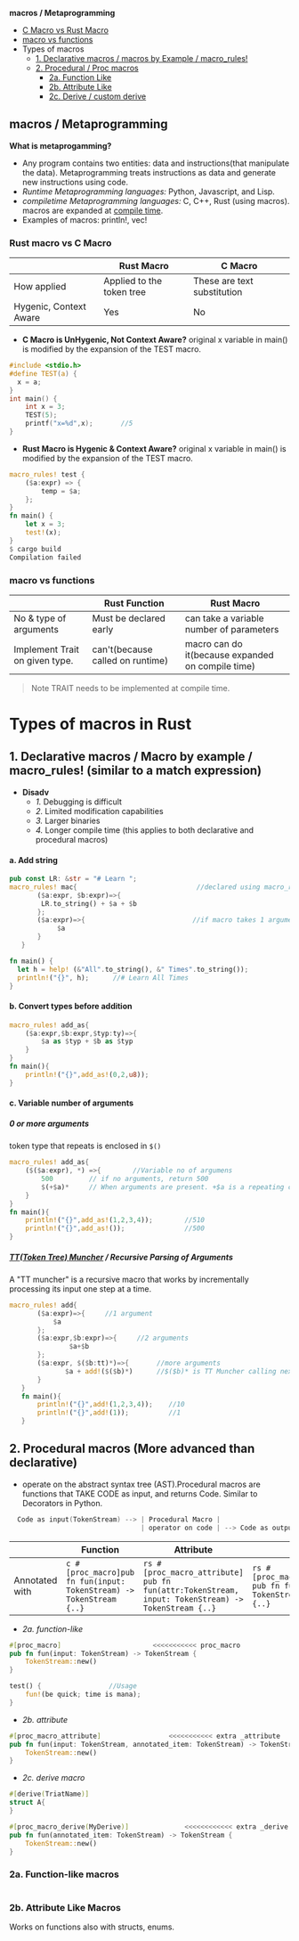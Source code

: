 **macros / Metaprogramming**
- [C Macro vs Rust Macro](#vs1)
- [macro vs functions](#vs2)
- Types of macros
  - [1. Declarative macros / macros by Example / macro_rules!](#dm)
  - [2. Procedural / Proc macros](#pm)
    - [2a. Function Like](#a1) 
    - [2b. Attribute Like](#a2)
    - [2c. Derive / custom derive](Derive_macro.md)

## macros / Metaprogramming
**What is metaprogamming?**
- Any program contains two entities: data and instructions(that manipulate the data). Metaprogramming treats instructions as data and generate new instructions using code.
- _Runtime Metaprogramming languages:_ Python, Javascript, and Lisp.
- _compiletime Metaprogramming languages:_ C, C++, Rust (using macros). macros are expanded at [compile time](/Languages/Programming_Languages/C/Compile/).
- Examples of macros: println!, vec!

<a name=vs1></a>
### Rust macro vs C Macro
||Rust Macro|C Macro|
|---|---|---|
|How applied|Applied to the token tree|These are text substitution|
|Hygenic, Context Aware|Yes|No|

- **C Macro is UnHygenic, Not Context Aware?** original x variable in main() is modified by the expansion of the TEST macro. 
```c
#include <stdio.h> 
#define TEST(a) {
  x = a;
} 
int main() { 
    int x = 3;
    TEST(5);
    printf("x=%d",x);		//5 
}
```
- **Rust Macro is Hygenic & Context Aware?** original x variable in main() is modified by the expansion of the TEST macro. 
```rs
macro_rules! test {
    ($a:expr) => {
        temp = $a;
    };
}
fn main() { 
    let x = 3;
    test!(x);
}
$ cargo build
Compilation failed
```

<a name=vs2></a>
### macro vs functions
||Rust Function|Rust Macro|
|---|---|---|
|No & type of arguments|Must be declared early|can take a variable number of parameters|
|Implement Trait on given type.|can't(because called on runtime)|macro can do it(because expanded on compile time)|
>Note TRAIT needs to be implemented at compile time.



# Types of macros in Rust
<a name=dm></a>
## 1. Declarative macros / Macro by example / macro_rules! (similar to a match expression)
- **Disadv**
  - _1._ Debugging is difficult
  - _2._ Limited modification capabilities
  - _3._ Larger binaries
  - _4._ Longer compile time (this applies to both declarative and procedural macros)
#### a. Add string
```rs
pub const LR: &str = "# Learn ";
macro_rules! mac{                              //declared using macro_rules!
       ($a:expr, $b:expr)=>{
        LR.to_string() + $a + $b
       };
       ($a:expr)=>{                           //if macro takes 1 argument, we can define match for it as well
            $a
       }
   }

fn main() {
  let h = help! (&"All".to_string(), &" Times".to_string());
  println!("{}", h);      //# Learn All Times
}
```
#### b. Convert types before addition
```rs
macro_rules! add_as{
    ($a:expr,$b:expr,$typ:ty)=>{
        $a as $typ + $b as $typ
    }
}
fn main(){
    println!("{}",add_as!(0,2,u8));
}
```
#### c. Variable number of arguments
##### 0 or more arguments
token type that repeats is enclosed in `$()`
```rs
macro_rules! add_as{
    ($($a:expr), *) =>{        //Variable no of argumens
        500         // if no arguments, return 500
        $(+$a)*     // When arguments are present. +$a is a repeating code.
    }
}
fn main(){
    println!("{}",add_as!(1,2,3,4));        //510
    println!("{}",add_as!());               //500
}
```
##### [TT(Token Tree) Muncher](https://danielkeep.github.io/tlborm/book/pat-incremental-tt-munchers.html) / Recursive Parsing of Arguments
A "TT muncher" is a recursive macro that works by incrementally processing its input one step at a time.
```rs
macro_rules! add{
       ($a:expr)=>{     //1 argument
           $a
       };
       ($a:expr,$b:expr)=>{     //2 arguments
               $a+$b
       };
       ($a:expr, $($b:tt)*)=>{       //more arguments
              $a + add!($($b)*)      //$($b)* is TT Muncher calling next argument incrementally
       }
   }
   fn main(){
       println!("{}",add!(1,2,3,4));    //10
       println!("{}",add!(1));          //1
   }
```
<a name=pm></a>
## 2. Procedural macros (More advanced than declarative)
- operate on the abstract syntax tree (AST).Procedural macros are functions that TAKE CODE as input, and returns Code. Similar to Decorators in Python.
```c
  Code as input(TokenStream) --> | Procedural Macro |
                                 | operator on code | --> Code as output(TokenStream)
```

||Function|Attribute|Derive Macro|
|---|---|---|---|
|Annotated with|```c #[proc_macro]pub fn fun(input: TokenStream) -> TokenStream {..}```|```rs #[proc_macro_attribute] pub fn fun(attr:TokenStream, input: TokenStream) -> TokenStream {..} ```|```rs #[proc_macro_derive(MyDerive)] pub fn fun(input: TokenStream) -> TokenStream {..} ```|

- _2a. function-like_
```rs
#[proc_macro]						<<<<<<<<<<< proc_macro
pub fn fun(input: TokenStream) -> TokenStream {
    TokenStream::new()
}

test() {                 //Usage
	fun!(be quick; time is mana);
}
```
- _2b. attribute_
```rs
#[proc_macro_attribute]					<<<<<<<<<<< extra _attribute
pub fn fun(input: TokenStream, annotated_item: TokenStream) -> TokenStream {
    TokenStream::new()
}
```
- _2c. derive macro_
```rs
#[derive(TriatName)]
struct A{
}

#[proc_macro_derive(MyDerive)]				<<<<<<<<<<<< extra _derive
pub fn fun(annotated_item: TokenStream) -> TokenStream {
    TokenStream::new()
}
```
<a name=a1></a>
### 2a. Function-like macros
```rs
```
<a name=a2></a>
### 2b. Attribute Like Macros
Works on functions also with structs, enums.
```rs
```
